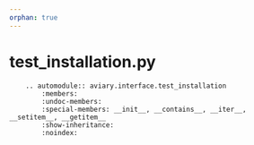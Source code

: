 ```yaml
---
orphan: true
---
```


# test_installation.py

```{eval-rst}
    .. automodule:: aviary.interface.test_installation
        :members:
        :undoc-members:
        :special-members: __init__, __contains__, __iter__, __setitem__, __getitem__
        :show-inheritance:
        :noindex:
```
